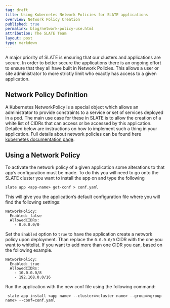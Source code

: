 ```yaml
---
tag: draft
title: Using Kubernetes Network Policies for SLATE applications
overview: Network Policy Creation
published: true
permalink: blog/network-policy-use.html
attribution: The SLATE Team
layout: post
type: markdown
---
```


A major priority of SLATE is ensuring that our clusters and applications are secure. In order to better secure the applications there is an ongoing effort to ensure that they all have built in Network Policies. This allows a user or site administrator to more strictly limit who exactly has access to a given application.
<!--end_excerpt-->

## Network Policy Definition
A Kubernetes NetworkPolicy is a special object which allows an administrator to provide constraints to a service or set of services deployed in a pod. The main use case for these in SLATE is to allow the creation of a white list of CIDRs that can access or be accessed by this application. Detailed below are instructions on how to implement such a thing in your application. Full details about network policies can be found here [kubernetes documentation page](https://kubernetes.io/docs/concepts/services-networking/network-policies/).

## Using a Network Policy
To activate the network policy of a given application some alterations to that app’s configuration must be made. To do this you will need to go onto the SLATE cluster you want to install the app on and type the following 
            
    slate app <app-name> get-conf > conf.yaml

This will give you the application’s default configuration file where you will find the following settings:     


    NetworkPolicy:
      Enabled: false
      AllowedCIDRs: 
        - 0.0.0.0/0

Set the `Enabled` option to `true` to have the application create a network policy upon deployment. Than replace the `0.0.0.0/0` CIDR with the one you want to whitelist. If you want to add more than one CIDR you can, based on the following example.

    NetworkPolicy:
      Enabled: true
      AllowedCIDRs: 
        - 10.0.0.0/8
        - 192.168.0.0/16

Run the application with the new conf file using the following command:

     slate app install <app name> --cluster=<cluster name> --group=<group name> --conf=conf.yaml

